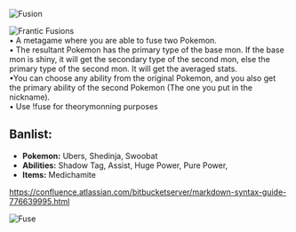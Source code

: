 ![Fusion](https://68.media.tumblr.com/d966aad89ea9b9e0dbf2e65800fd25d6/tumblr_o4w6xvNbnq1rxenr3o1_400.gif)

![Frantic Fusions](http://i.imgur.com/5CUMewQ.png)  
• A metagame where you are able to fuse two Pokemon.    
• The resultant Pokemon has the primary type of the base mon. If the base mon is shiny, it will get the secondary type of the second mon, else the primary type of the second mon. It will get the averaged stats.    
•You can choose any ability from the original Pokemon, and you also get the primary ability of the second Pokemon (The one you put in the nickname).    
• Use !fuse for theorymonning purposes

## Banlist:
- **Pokemon:** Ubers, Shedinja, Swoobat
- **Abilities:** Shadow Tag, Assist, Huge Power, Pure Power, 
- **Items:** Medichamite

https://confluence.atlassian.com/bitbucketserver/markdown-syntax-guide-776639995.html

![Fuse](https://media3.giphy.com/media/NrfLjCPVOvJ6g/200w.gif#6)
